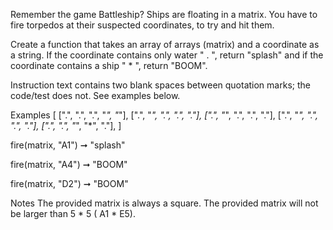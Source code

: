 Remember the game Battleship? Ships are floating in a matrix. You have to fire torpedos at their suspected coordinates, to try and hit them.

Create a function that takes an array of arrays (matrix) and a coordinate as a string. If the coordinate contains only water " . ", return "splash" and if the coordinate contains a ship " * ", return "BOOM".

Instruction text contains two blank spaces between quotation marks; the code/test does not. See examples below.

Examples
[
  [".", ".", ".", "*", "*"],
  [".", "*", ".", ".", "."],
  [".", "*", ".", ".", "."],
  [".", "*", ".", ".", "."],
  [".", ".", "*", "*", "."],
]

fire(matrix, "A1") ➞ "splash"

fire(matrix, "A4") ➞ "BOOM"

fire(matrix, "D2") ➞ "BOOM"

Notes
The provided matrix is always a square.
The provided matrix will not be larger than 5 * 5 ( A1 * E5).